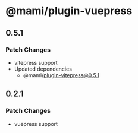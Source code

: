 # @mami/plugin-vuepress

## 0.5.1

### Patch Changes

- vitepress support
- Updated dependencies
  - @mami/plugin-vitepress@0.5.1

## 0.2.1

### Patch Changes

- vuepress support
